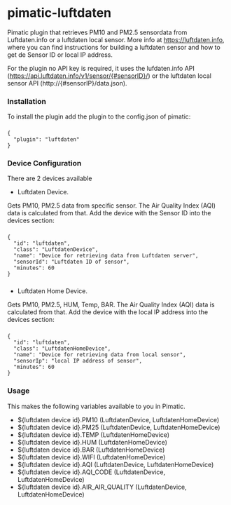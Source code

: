 pimatic-luftdaten
=================

Pimatic plugin that retrieves PM10 and PM2.5 sensordata from Luftdaten.info or a luftdaten local sensor.
More info at https://luftdaten.info, where you can find instructions for building a luftdaten sensor and how to get de Sensor ID or local IP address.

For the plugin no API key is required, it uses the lufdaten.info API (https://api.luftdaten.info/v1/sensor/{#sensorID}/) or the luftdaten local sensor API (http://{#sensorIP}/data.json).

### Installation

To install the plugin add the plugin to the config.json of pimatic:

###    
    {
      "plugin": "luftdaten"
    }
###

### Device Configuration

There are 2 devices available

* Luftdaten Device.

Gets PM10, PM2.5 data from specific sensor. The Air Quality Index (AQI) data is calculated from that.
Add the device with the Sensor ID into the devices section:
###    
    {
      "id": "luftdaten",
      "class": "LuftdatenDevice",
      "name": "Device for retrieving data from Luftdaten server",
      "sensorId": "Luftdaten ID of sensor",
      "minutes": 60
    }
###

* Luftdaten Home Device.

Gets PM10, PM2.5, HUM, Temp, BAR. The Air Quality Index (AQI) data is calculated from that.
Add the device with the local IP address into the devices section:
###    
    {
      "id": "luftdaten",
      "class": "LuftdatenHomeDevice",
      "name": "Device for retrieving data from local sensor",
      "sensorIp": "local IP address of sensor",
      "minutes": 60
    }
###    

### Usage

This makes the following variables available to you in Pimatic.
* ${luftdaten device id}.PM10 (LuftdatenDevice, LuftdatenHomeDevice)
* ${luftdaten device id}.PM25 (LuftdatenDevice, LuftdatenHomeDevice) 
* ${luftdaten device id}.TEMP (LuftdatenHomeDevice)
* ${luftdaten device id}.HUM  (LuftdatenHomeDevice)
* ${luftdaten device id}.BAR  (LuftdatenHomeDevice)
* ${luftdaten device id}.WIFI (LuftdatenHomeDevice)
* ${luftdaten device id}.AQI  (LuftdatenDevice, LuftdatenHomeDevice)
* ${luftdaten device id}.AQI_CODE (LuftdatenDevice, LuftdatenHomeDevice)
* ${luftdaten device id}.AIR_AIR_QUALITY  (LuftdatenDevice, LuftdatenHomeDevice)
